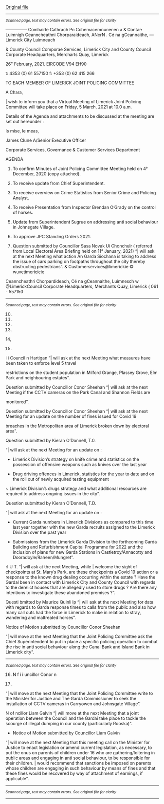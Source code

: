 [Original file](https://www.limerick.ie/sites/default/files/media/documents/2021-03/agenda-meeting-5th-march-2021.pdf)

---
*<small>Scanned page, text may contain errors. See original file for clarity</small>*  

————— Comhairle Cathrach Pn Cchemacemnunenen
a & Contae Luimnigh Ceanncheathni Chorparaideach,
ANcrN . Cé na gCeannaithe,
— Limerick City Luimneach

& County Council
Comporae Services,
Limerick City and County Council
Corporate Headquarters,
Mercharts Quay,
Limerick

26" February, 2021. EIRCODE V94 EH90

t: 4353 (0) 61 557150
f: +353 (0) 62 415 266

TO EACH MEMBER OF LIMERICK JOINT POLICING COMMITTEE

A Chara,

| wish to inform you that a Virtual Meeting of Limerick Joint Policing Committee will take place on
Friday, 5 March, 2021 at 10.0 a.m.

Details of the Agenda and attachments to be discussed at the meeting are set out hereunder :

Is mise, le meas,

James Clune
A/Senior Executive Officer

Corporate Services, Governance & Customer Services Department

AGENDA

1. To confirm Minutes of Joint Policing Committee Meeting held on 4° December, 2020
(copy attached).

2. To receive update from Chief Superintendent.
3. To receive overview on Crime Statistics from Senior Crime and Policing Analyst.
4. To receive Presentation from Inspector Brendan O’Grady on the control of horses.

5. Update from Superintendent Sugrue on addressing anti social behaviour in Johnsgate
Village.

6. To approve JPC Standing Orders 2021.

7. Question submitted by Councillor Sasa Novak Ui Chonchulr ( referred from Local Electoral
Area Briefing held on 11° January, 2021)
“| will ask at the next Meeting what action An Garda Siochana is taking to address the issue
of cars parking on footpaths throughout the city thereby obstructing pedestrians”.
& Customerservices@limerickie
© wuvetimericicie

Ceanncheathri Chorpardideach, Cé na gCeannaithe, Luimnesch w @LimerickCouncil
Corporate Headquarters, Merchants Quay, Limerick ( 061 - 557150


---
*<small>Scanned page, text may contain errors. See original file for clarity</small>*  

10.

11.

12.

13.

14,

15.

i i Council n Hartigan
“| will ask at the next Meeting what measures have been taken to enforce level 5 travel

restrictions on the student population in Milford Grange, Plassey Grove, Elm Park and
neighbouring estates”.

Question submitted by Councillor Conor Sheehan
“| will ask at the next Meeting if the CCTV cameras on the Park Canal and Shannon Fields are

monitored”.

Question submitted by Councillor Conor Sheehan
“| will ask at the next Meeting for an update on the number of fines issued for Covid 19

breaches in the Metropolitan area of Limerick broken down by electoral area”.

Question submitted by Kieran O’Donnell, T.0.

“| will ask at the next Meeting for an update on :

- Limerick Division’s strategy on knife crime and statistics on the possession of offensive
weapons such as knives over the last year

- Drug driving offences in Limerick, statistics for the year to date and on the roll out of
newly acquired testing equipment

~ Limerick Division’s drugs strategy and what additional resources are required to address
ongoing issues in the city”.

Question submitted by Kieran O’Donnell, T.D.

“| will ask at the next Meeting for an update on :

- Current Garda numbers in Limerick Divisions as compared to this time last year together
with the new Garda recruits assigned to the Limerick Division over the past year

- Submissions from the Limerick Garda Division to the forthcoming Garda Building and
Refurbishment Capital Programme for 2022 and the inclusion of plans for new Garda
Stations in Castletroy/Annacotty and Dooradoyle/Raheen/Mungret”.

rl U T.
“| will ask at the next Meeting, while | welcome the sight of checkpoints at St. Mary’s Park,
are these checkpoints a Covid 19 action or a response to the known drug dealing occurring
within the estate ? Have the Gardal been in contact with Limerick City and County Council
with regards to the derelict houses that are allegedly used to store drugs ? Are there any
intentions to investigate these abandoned premises ?”.

Questi bmitted by Maurice Quinli Ip
“| will ask at the next Meeting for data with regards to Garda response times to calls from
the public and also how many call outs had the force in Limerick to make in relation to stray,
wandering and maltreated horses”.

Notice of Motion submitted by Councillor Conor Sheehan

“| will move at the next Meeting that the Joint Policing Committee ask the Chief
Superintendent to put in place a specific policing operation to combat the rise in anti social
behaviour along the Canal Bank and Island Bank in Limerick city”.


---
*<small>Scanned page, text may contain errors. See original file for clarity</small>*  

16. N f i i uncillor Conor n

17.

“| will move at the next Meeting that the Joint Policing Committee write to the Minister for
Justice and The Garda Commissioner to seek the installation of CCTV cameras in Garryowen
and Johnsgate Village”.

N of ncillor Liam Galvin
“| will move at the next Meeting that a joint operation between the Council and the Gardai
take place to tackle the scourge of illegal dumping in our county (particularly Rooska)".

- Notice of Motion submitted by Councillor Liam Galvin

“| will move at the next Meeting that this meeting call on the Minister for Justice to enact
legislation or amend current legislation, as necessary, to put the onus on parents of children
under 16 who are gathering/loitering in public areas and engaging in anti social behaviour,
to be responsible for their children. | would recommend that sanctions be imposed on
parents whose children are engaging in such behaviour by means of fines and that these
fines would be recovered by way of attachment of earnings, if applicable”.


---
*<small>Scanned page, text may contain errors. See original file for clarity</small>*  



---

